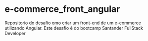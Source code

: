 # e-commerce_front_angular
Repositorio do desafio omo criar um front-end de um e-commerce utilizando Angular. Este desafio é do bootcamp Santander FullStack Developer
